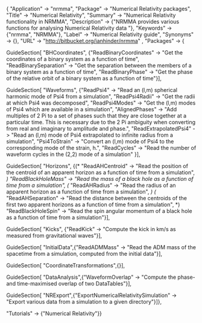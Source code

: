 
{
 "Application" -> "nrmma",
 "Package" -> "Numerical Relativity packages",
 "Title" -> "Numerical Relativity",
 "Summary" -> 
   "Numerical Relativity functionality in NRMMA",
 "Description" -> 
   {"NRMMA provides various functions for analysing Numerical Relativity data "},
 "Keywords" -> {"nrmma", "NRMMA"},
 "Label" -> "Numerical Relativity guide",
 "Synonyms" -> {},
 "URL" -> "http://bitbucket.org/ianhinder/nrmma" ,
 "Packages" -> {

   GuideSection[
     "BHCoordinates",
     {"ReadBinaryCoordinates" -> "Get the coordinates of a binary system as a function of time",
     "ReadBinarySeparation" -> "Get the separation between the members of a binary system as a function of time",
     "ReadBinaryPhase" -> "Get the phase of the relative orbit of a binary system as a function of time"}],

   GuideSection[
     "Waveforms",
     {"ReadPsi4" -> "Read an (l,m) spherical harmonic mode of Psi4 from a simulation", 
      "ReadPsi4Radii" -> "Get the radii at which Psi4 was decomposed",
      "ReadPsi4Modes" -> "Get the (l,m) modes of Psi4 which are available in a simulation",
      "AlignedPhases" -> "Add multiples of 2 Pi to a set of phases such that they are close together at a particular time.  This is necessary due to the 2 Pi ambiguity when converting from real and imaginary to amplitude and phase.",
      "ReadExtrapolatedPsi4" -> "Read an (l,m) mode of Psi4 extrapolated to infinite radius from a simulation",
      "Psi4ToStrain" -> "Convert an (l,m) mode of Psi4 to the corresponding mode of the strain, h.",
      "ReadCycles" -> "Read the number of waveform cycles in the (2,2) mode of a simulation"
     }],

   GuideSection[
     "Horizons",
     {(* "ReadAHCentroid" -> "Read the position of the centroid of an apparent horizon as a function of time from a simulation", *)
      "ReadBlackHoleMass" -> "Read the mass of a black hole as a function of time from a simulation",
      (* "ReadAHRadius" -> "Read the radius of an apparent horizon as a function of time from a simulation", *)
     (* "ReadAHSeparation" -> "Read the distance between the centroids of the first two apparent horizons as a function of time from a simulation", *)
      "ReadBlackHoleSpin" -> "Read the spin angular momentum of a black hole as a function of time from a simulation"}],

   GuideSection[
     "Kicks",
     {"ReadKick" -> "Compute the kick in km/s as measured from gravitational waves"}],

   GuideSection[
     "InitialData",{"ReadADMMass" -> "Read the ADM mass of the spacetime from a simulation, computed from the initial data"}],

   GuideSection[
     "CoordinateTransformations",{}],

   GuideSection[
     "DataAnalysis",{"WaveformOverlap" -> "Compute the phase- and time-maximised overlap of two DataTables"}],

   GuideSection[
     "NRExport",{"ExportNumericalRelativitySimulation" -> "Export various data from a simulation to a given directory"}]},

  "Tutorials" -> {"Numerical Relativity"}}
